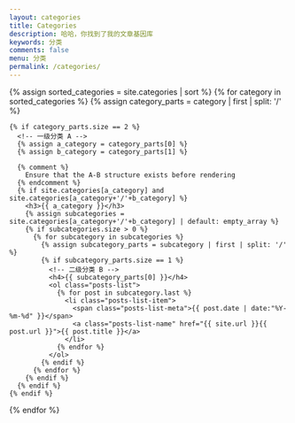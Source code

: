 ```yaml
---
layout: categories
title: Categories
description: 哈哈，你找到了我的文章基因库
keywords: 分类
comments: false
menu: 分类
permalink: /categories/
---
```


<section class="container posts-content">

  {% assign sorted_categories = site.categories | sort %}
  {% for category in sorted_categories %}
    {% assign category_parts = category | first | split: '/' %}
    
    {% if category_parts.size == 2 %}
      <!-- 一级分类 A -->
      {% assign a_category = category_parts[0] %}
      {% assign b_category = category_parts[1] %}

      {% comment %}
        Ensure that the A-B structure exists before rendering
      {% endcomment %}
      {% if site.categories[a_category] and site.categories[a_category+'/'+b_category] %}
        <h3>{{ a_category }}</h3>
        {% assign subcategories = site.categories[a_category+'/'+b_category] | default: empty_array %}
        {% if subcategories.size > 0 %}
          {% for subcategory in subcategories %}
            {% assign subcategory_parts = subcategory | first | split: '/' %}
            {% if subcategory_parts.size == 1 %}
              <!-- 二级分类 B -->
              <h4>{{ subcategory_parts[0] }}</h4>
              <ol class="posts-list">
                {% for post in subcategory.last %}
                  <li class="posts-list-item">
                    <span class="posts-list-meta">{{ post.date | date:"%Y-%m-%d" }}</span>
                    <a class="posts-list-name" href="{{ site.url }}{{ post.url }}">{{ post.title }}</a>
                  </li>
                {% endfor %}
              </ol>
            {% endif %}
          {% endfor %}
        {% endif %}
      {% endif %}
    {% endif %}
  {% endfor %}

</section>
<!-- /section.content -->

